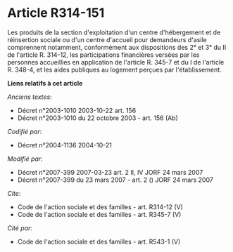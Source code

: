 # Article R314-151

Les produits de la section d'exploitation d'un centre d'hébergement et de réinsertion sociale ou d'un centre d'accueil pour
demandeurs d'asile comprennent notamment, conformément aux dispositions des 2° et 3° du II de l'article R. 314-12, les
participations financières versées par les personnes accueillies en application de l'article R. 345-7 et du I de l'article R.
348-4, et les aides publiques au logement perçues par l'établissement.

**Liens relatifs à cet article**

_Anciens textes_:

  - Décret n°2003-1010 2003-10-22 art. 156
  - Décret n°2003-1010 du 22 octobre 2003 - art. 156 (Ab)

_Codifié par_:

  - Décret n°2004-1136 2004-10-21

_Modifié par_:

  - Décret n°2007-399 2007-03-23 art. 2 II, IV JORF 24 mars 2007
  - Décret n°2007-399 du 23 mars 2007 - art. 2 () JORF 24 mars 2007

_Cite_:

  - Code de l'action sociale et des familles - art. R314-12 (V)
  - Code de l'action sociale et des familles - art. R345-7 (V)

_Cité par_:

  - Code de l'action sociale et des familles - art. R543-1 (V)
